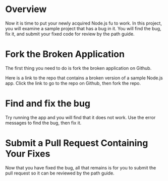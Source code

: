 <!--
name: node-project-fix-sample
version : 0.0.1
title : "Node.js Project - Fix the Sample Application"
description: "This module allows you to examine a sample application that has a bug in it. Find the bug and fix it"
homepage : "https://pilot.outlearn.com/user/25"
author : "Jeff Whatcott"
license : "Creative Commons Attribution 4.0 International"
freshnessDate : 2015-06-29
-->


<!-- @section, "title" : "Overview"-->
# Overview
Now it is time to put your newly acquired Node.js fu to work. In this project, you will examine a sample project that has a bug in it. You will find the bug, fix it, and submit your fixed code for review by the path guide.

<!-- @section, "title" : "Fork The Broken Application"-->
# Fork the Broken Application
The first thing you need to do is fork the broken application on Github.

Here is a link to the repo that contains a broken version of a sample Node.js app. Click the link to go to the repo on Github, then fork the repo.

<!-- @link, "url" : "https://github.com/sigma512/node-js-sample", "text": "Fork the repo of the broken app." -->

<!-- @section, "title" : "Find and Fix the Bug"-->
# Find and fix the bug
Try running the app and you will find that it does not work. Use the error messages to find the bug, then fix it.

<!-- @task, "hasDeliverable" : false, "text" : "Find and fix the bug."-->


<!-- @section, "title" : "Submit a Pull Request Containing Your Fixes"-->
# Submit a Pull Request Containing Your Fixes

Now that you have fixed the bug, all that remains is for you to submit the pull request so it can be reviewed by the path guide.


<!-- @task, "hasDeliverable" : true, "text" : "Create a pull request containing your fixes to the bug, and paste URL of your pull request below."-->
